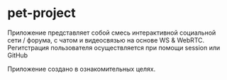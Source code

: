 # pet-project

Приложение представляет собой смесь интерактивной социальной сети / форума, с чатом и видеосвязью на основе WS & WebRTC.
Регитстрация пользователя осуществляется при помощи session или GitHub


Приложение создано в ознакомительных целях.
